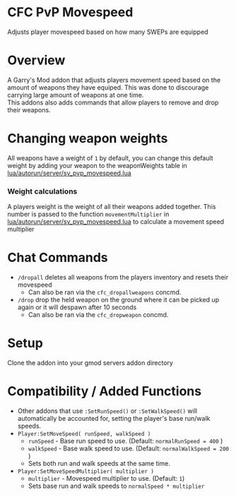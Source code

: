 # CFC PvP Movespeed
Adjusts player movespeed based on how many SWEPs are equipped

# Overview 
A Garry's Mod addon that adjusts players movement speed based on the amount of weapons they have equiped. This was done to discourage carrying large amount of weapons at one time.  
This addons also adds commands that allow players to remove and drop their weapons.

# Changing weapon weights 
All weapons have a weight of `1` by default, you can change this default weight by adding your weapon to the weaponWeights table
in [lua/autorun/server/sv_pvp_movespeed.lua](https://github.com/CFC-Servers/cfc_pvp_movespeed/blob/master/lua/autorun/server/sv_pvp_movespeed.lua)


### Weight calculations
A players weight is the weight of all their weapons added together. This number is passed to the function `movementMultiplier`  in 
[lua/autorun/server/sv_pvp_movespeed.lua](https://github.com/CFC-Servers/cfc_pvp_movespeed/blob/master/lua/autorun/server/sv_pvp_movespeed.lua) 
to calculate a movement speed multiplier

# Chat Commands
- `/dropall` deletes all weapons from the players inventory and resets their movespeed
  - Can also be ran via the `cfc_dropallweapons` concmd.
- `/drop` drop the held weapon on the ground where it can be picked up again or it will despawn after 10 seconds
  - Can also be ran via the `cfc_dropweapon` concmd.

# Setup
Clone the addon into your gmod servers addon directory 

# Compatibility / Added Functions
- Other addons that use `:SetRunSpeed()` or `:SetWalkSpeed()` will automatically be accounted for, setting the player's base run/walk speeds.
- `Player:SetMoveSpeed( runSpeed, walkSpeed )`
  - `runSpeed` - Base run speed to use. (Default: `normalRunSpeed = 400` )
  - `walkSpeed` - Base walk speed to use. (Default: `normalWalkSpeed = 200` )
  - Sets both run and walk speeds at the same time.
- `Player:SetMoveSpeedMultiplier( multiplier )`
  - `multiplier` - Movespeed multiplier to use. (Default: `1`)
  - Sets base run and walk speeds to `normalSpeed * multiplier`
